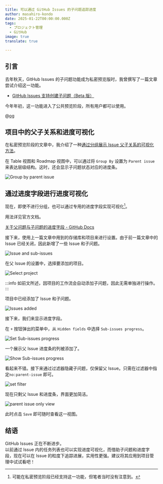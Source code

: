 ```yaml
---
title: 可以通过 GitHub Issues 的子问题追踪进度
author: masahiro-kondo
date: 2025-01-22T00:00:00.000Z
tags:
  - プロジェクト管理
  - GitHub
image: true
translate: true

---
```


## 引言

去年秋天，GitHub Issues 的子问题功能成为私密预览版时，我曾撰写了一篇文章尝试介绍这一功能。

- [GitHub Issues 支持创建子问题（Beta 版）](/blogs/2024/10/05/github-issues-with-sub-issues-beta/)

今年年初，这一功能进入了公共预览阶段，所有用户都可以使用。

@[og](https://github.blog/changelog/2025-01-13-evolving-github-issues-public-preview/)

## 项目中的父子关系和进度可视化

在私密预览阶段的文章中，我介绍了一种[通过分组展示 Issue 父子关系的可视化方法](/blogs/2024/10/05/github-issues-with-sub-issues-beta/#issue-の階層構造の可視化)。

在 Table 视图和 Roadmap 视图中，可以通过将 `Group By` 设置为 `Parent issue` 来表达层级结构。这时，还会显示子问题状态对应的进度条。

![Group by parent issue](https://i.gyazo.com/9479ff561b49190ad7fcdf9bd9f760a5.png)

## 通过进度字段进行进度可视化

现在，即使不进行分组，也可以通过专用的进度字段实现可视化[^1]。

[^1]: 可能在私密预览阶段已经支持这一功能，但笔者当时没有注意到。

用法详见官方文档。

[关于父问题与子问题的进度字段 - GitHub Docs](https://docs.github.com/ja/issues/planning-and-tracking-with-projects/understanding-fields/about-parent-issue-and-sub-issue-progress-fields)

接下来，使用上一篇文章中用到的存储库和项目来进行设置。由于前一篇文章中的 Issue 已经关闭，因此新增了一些 Issue 和子问题。

![Issue and sub-issues](https://i.gyazo.com/c9df8229161077e419feb93e3d411357.png)

在父 Issue 的设置中，选择要添加的项目。

![Select project](https://i.gyazo.com/b20677075835686639245b6b32f53de5.png)

:::info
如前文所述，因项目的工作流会自动添加子问题，因此无需单独进行操作。
:::

项目中已经添加了 Issue 和子问题。

![Issues added](https://i.gyazo.com/3d79da2aa285ad746a7688dead3761d7.png)

接下来，我们来显示进度字段。

在 `+` 按钮弹出的菜单中，从 `Hidden fields` 中选择 `Sub-issues progress`。

![Set Sub-issues progress](https://i.gyazo.com/7b41cbf381a1bd7d6d58702c2286f55c.png)

一个展示父 Issue 进度条的列被添加了。

![Show Sub-issues progress](https://i.gyazo.com/a07ba5d868dfccc76a470ffcbe8bf4f6.png)

看起来不错。接下来通过过滤器隐藏子问题，仅保留父 Issue。只需在过滤器中指定`no:parent-issue` 即可。

![set filter](https://i.gyazo.com/fc0ec0b835e5e7be1a3f19f4b3df9bab.png)

现在只剩父 Issue 和进度条，界面更加简洁。

![parent issue only view](https://i.gyazo.com/6aa5396a24c132e10f8c042a40e3c297.png)

此时点击 `Save` 即可随时查看这一视图。

## 结语

GitHub Issues 正在不断进步。  
以前通过 Issue 内的任务列表也可以实现进度可视化，而借助子问题和进度字段，现在可以在 Issue 的粒度下追踪进展，实用性更强。建议将其应用到项目管理中试试看吧！
